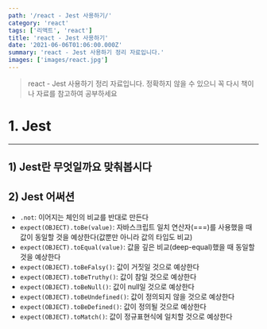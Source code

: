 ```yaml
---
path: '/react - Jest 사용하기/'
category: 'react'
tags: ['리액트', 'react']
title: 'react - Jest 사용하기'
date: '2021-06-06T01:06:00.000Z'
summary: 'react - Jest 사용하기 정리 자료입니다.'
images: ['images/react.jpg']
---
```


> react - Jest 사용하기 정리 자료입니다. 정확하지 않을 수 있으니 꼭 다시 책이나 자료를 참고하여 공부하세요

# 1. Jest

---

## 1) Jest란 무엇일까요 맞춰봅시다

## 2) Jest 어써션

- `.not`: 이어지는 체인의 비교를 반대로 만든다
- `expect(OBJECT).toBe(value)`: 자바스크립트 일치 연산자(===)를 사용했을 때 값이 동일할 것을 예상한다(값뿐만 아니라 값의 타입도 비교)
- `expect(OBJECT).toEqual(value)`: 값을 깊은 비교(deep-equal)했을 때 동일할 것을 예상한다
- `expect(OBJECT).toBeFalsy()`: 값이 거짓일 것으로 예상한다
- `expect(OBJECT).toBeTruthy()`: 값이 참일 것으로 예상한다
- `expect(OBJECT).toBeNull()`: 값이 null일 것으로 예상한다
- `expect(OBJECT).toBeUndefined()`: 값이 정의되지 않을 것으로 예상한다
- `expect(OBJECT).toBeDefined()`: 값이 정의될 것으로 예상한다
- `expect(OBJECT).toMatch()`: 값이 정규표현식에 일치할 것으로 예상한다
